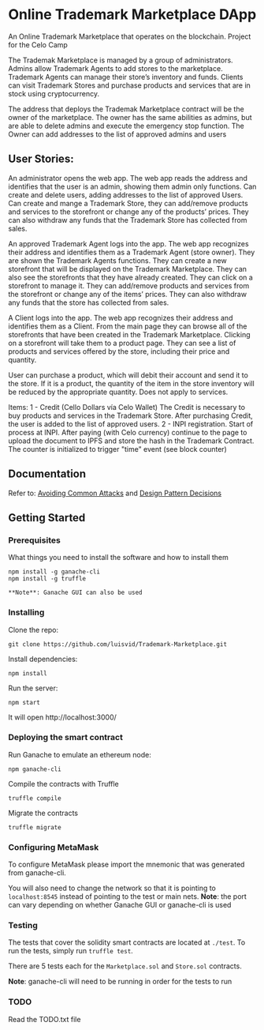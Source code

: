 
# Online Trademark Marketplace DApp

An Online Trademark Marketplace that operates on the blockchain.
Project for the Celo Camp

The Trademak Marketplace is managed by a group of administrators. Admins allow Trademark Agents to add stores to the marketplace. Trademark Agents can manage their store’s inventory and funds. Clients can visit Trademark Stores and purchase products and services that are in stock using cryptocurrency.

The address that deploys the Trademak Marketplace contract will be the owner of the marketplace. The owner has the same abilities as admins, but are able to delete admins and execute the emergency stop function. 
The Owner can add addresses to the list of approved admins and users

## User Stories:

An administrator opens the web app. The web app reads the address and identifies that the user is an admin, showing them admin only functions. Can create and delete users, adding addresses to the list of approved Users. Can create and mange a Trademark Store, they can add/remove products and services to the storefront or change any of the products’ prices. 
They can also withdraw any funds that the Trademark Store has collected from sales.

An approved Trademark Agent logs into the app. The web app recognizes their address and identifies them as a Trademark Agent (store owner). They are shown the Trademark Agents functions. They can create a new storefront that will be displayed on the Trademark Marketplace. They can also see the storefronts that they have already created. They can click on a storefront to manage it. They can add/remove products and services from the storefront or change any of the items’ prices. They can also withdraw any funds that the store has collected from sales.

A Client logs into the app. The web app recognizes their address and identifies them as a Client. From the main page they can browse all of the storefronts that have been created in the Trademark Marketplace. Clicking on a storefront will take them to a product page. They can see a list of products and services offered by the store, including their price and quantity. 

User can purchase a product, which will debit their account and send it to the store. If it is a product, the quantity of the item in the store inventory will be reduced by the appropriate quantity. Does not apply to services.

Items: 
1 - Credit (Cello Dollars vía Celo Wallet) The Credit is necessary to buy products and services in the  Trademark Store. After purchasing Credit, the user is added to the list of approved users.
2 - INPI registration. Start of process at INPI. After paying (with Celo currency) continue to the page to upload the document to IPFS and store the hash in the Trademark Contract. The counter is initialized to trigger "time" event (see block counter)


## Documentation 

Refer to:
[Avoiding Common Attacks](https://github.com/luisvid/ConsenSys-Academy-bootcamp-2019-Final-Project/blob/master/avoiding_common_attacks.md) 
and
[Design Pattern Decisions](https://github.com/luisvid/ConsenSys-Academy-bootcamp-2019-Final-Project/blob/master/design_pattern_desicions.md)

## Getting Started


### Prerequisites

What things you need to install the software and how to install them

    npm install -g ganache-cli
    npm install -g truffle
    
    **Note**: Ganache GUI can also be used

### Installing

Clone the repo:

    git clone https://github.com/luisvid/Trademark-Marketplace.git

Install dependencies:

    npm install

Run the server:

    npm start

It will open http://localhost:3000/

### Deploying the smart contract
Run Ganache to emulate an ethereum node:

    npm ganache-cli

Compile the contracts with Truffle

    truffle compile

Migrate the contracts

    truffle migrate

### Configuring MetaMask
To configure MetaMask please import the mnemonic that was generated from ganache-cli.

You will also need to change the network so that it is pointing to `localhost:8545` instead of pointing to the test or main nets.
**Note**: the port can vary depending on whether Ganache GUI or ganache-cli is used

### Testing
The tests that cover the solidity smart contracts are located at `./test`. To run the tests, simply run `truffle test`.

There are 5 tests each for the `Marketplace.sol` and `Store.sol` contracts.

**Note**: ganache-cli will need to be running in order for the tests to run

### TODO
Read the TODO.txt file